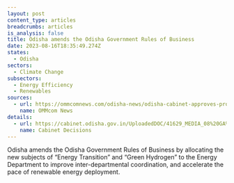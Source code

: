 ```yaml
---
layout: post
content_type: articles
breadcrumbs: articles
is_analysis: false
title: Odisha amends the Odisha Government Rules of Business
date: 2023-08-16T18:35:49.274Z
states:
  - Odisha
sectors:
  - Climate Change
subsectors:
  - Energy Efficiency
  - Renewables
sources:
  - url: https://ommcomnews.com/odisha-news/odisha-cabinet-approves-proposal-to-allocate-new-subjects-to-energy-dept
    name: OMMcom News
details:
  - url: https://cabinet.odisha.gov.in/UploadedDOC/41629_MEDIA_08%20GA%20&%20PG%2003.pdf
    name: Cabinet Decisions
---
```

Odisha amends the Odisha Government Rules of Business by allocating the new subjects of “Energy Transition” and “Green Hydrogen” to the Energy Department to improve inter-departmental coordination, and accelerate the pace of renewable energy deployment.